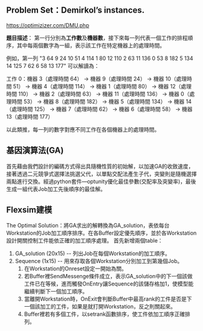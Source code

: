 ## Problem Set：Demirkol’s instances.
https://optimizizer.com/DMU.php

**題目描述**：
第一行分別為**工作數**及**機器數**，接下來每一列代表一個工作的排程順序，其中每兩個數字為一組，表示該工作在特定機器上的處理時間。

例如，第一列 "3 64 9 24 10 51 4 114 1 80 12 110 2 63 11 136 0 53 8 182 5 134 14 125 7 62 6 58 13 177" 可以解讀為：

工作 0：機器 3（處理時間 64） → 機器 9（處理時間 24） → 機器 10（處理時間 51） → 機器 4（處理時間 114） → 機器 1（處理時間 80） → 機器 12（處理時間 110） → 機器 2（處理時間 63） → 機器 11（處理時間 136） → 機器 0（處理時間 53） → 機器 8（處理時間 182） → 機器 5（處理時間 134） → 機器 14（處理時間 125） → 機器 7（處理時間 62） → 機器 6（處理時間 58） → 機器 13（處理時間 177）

以此類推，每一列的數字對應不同工作在各個機器上的處理時間。

## 基因演算法(GA)
首先藉由我們設計的編碼方式得出具隨機性質的初始解，以加速GA的收斂速度，接著透過二元競爭式選擇法挑選父代，以單點交配法產生子代，突變則是隨機選擇兩點進行交換。經過python套件—optunity優化最佳參數(交配率及突變率)，最後生成一組代表Job加工先後順序的最佳解。

## Flexsim建模
The Optimal Solution：將GA求出的解轉換為GA_solution，表依每台Workstation的Job加工順序排序。在各Buffer設定優先順序，並於各Workstation設計開關控制工件能依正確的加工順序處理。
首先新增兩個table：
1.	GA_solution (20x15) -- 列出Job在每個Workstation的加工順序。
2.	Sequence (1x15) -- 用來存取各個Workstation分別加工到第幾個Job。
    1. 在Workstation的Onreset設定一開始為關。
    2. 若Buffer裡SendMessenge條件成立，表示GA_solution中的下一個該做工件已在等候，進而觸發OnEntry讓Sequence的該儲存格加1，使模型能繼續判斷下一個加工順序。
    3. 當離開Workstation時，OnExit會判斷Buffer中最高rank的工件是否是下一個該加工的工件，如果是就打開Workstation，反之則關起來。
    4. Buffer裡若有多個工件，以setrank函數排序，使工件依加工順序正確排列。
